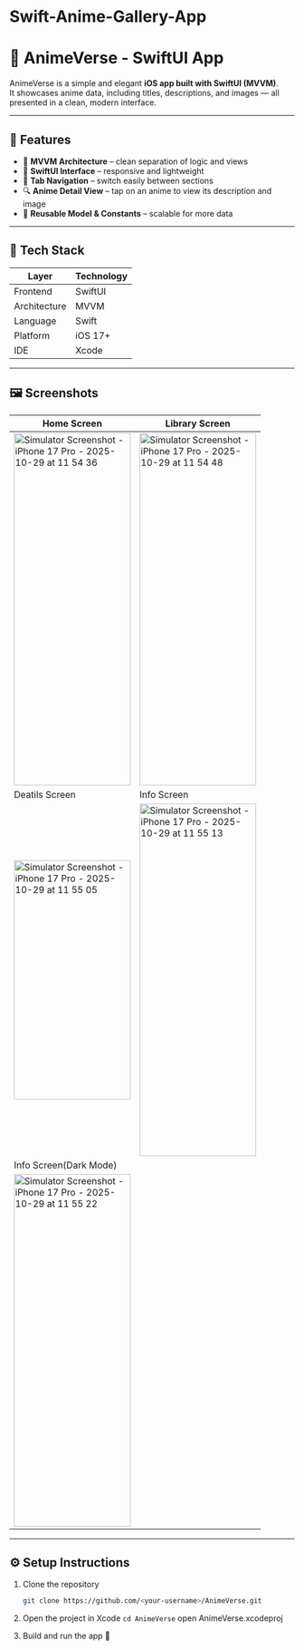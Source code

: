 # Swift-Anime-Gallery-App
# 🎌 AnimeVerse - SwiftUI App

AnimeVerse is a simple and elegant **iOS app built with SwiftUI (MVVM)**.  
It showcases anime data, including titles, descriptions, and images — all presented in a clean, modern interface.

---

## 🚀 Features

- 🧩 **MVVM Architecture** – clean separation of logic and views  
- 📱 **SwiftUI Interface** – responsive and lightweight  
- 🧭 **Tab Navigation** – switch easily between sections  
- 🔍 **Anime Detail View** – tap on an anime to view its description and image  
- 💾 **Reusable Model & Constants** – scalable for more data  

---

## 🧠 Tech Stack

| Layer | Technology |
|-------|-------------|
| Frontend | SwiftUI |
| Architecture | MVVM |
| Language | Swift |
| Platform | iOS 17+ |
| IDE | Xcode |

---
## 🖼️ Screenshots

| Home Screen | Library Screen |
|--------------|--------------|
| <img width="206" height="622" alt="Simulator Screenshot - iPhone 17 Pro - 2025-10-29 at 11 54 36" src="https://github.com/user-attachments/assets/45d378cd-e689-49a8-ba00-1310c42df656" /> | <img width="206" height="622" alt="Simulator Screenshot - iPhone 17 Pro - 2025-10-29 at 11 54 48" src="https://github.com/user-attachments/assets/4ff677d5-24e6-43dd-a04c-7c30da844b0f" />
 | Deatils Screen | Info Screen |
 |<img width="206" height="422" alt="Simulator Screenshot - iPhone 17 Pro - 2025-10-29 at 11 55 05" src="https://github.com/user-attachments/assets/787c176b-b743-4911-bb1d-3f1ea3ce931f" /> | <img width="206" height="622" alt="Simulator Screenshot - iPhone 17 Pro - 2025-10-29 at 11 55 13" src="https://github.com/user-attachments/assets/84c87cf7-90b3-48cf-9545-1962a709340a" /> 
 | Info Screen(Dark Mode)  
 |<img width="206" height="622" alt="Simulator Screenshot - iPhone 17 Pro - 2025-10-29 at 11 55 22" src="https://github.com/user-attachments/assets/b6485907-c1fe-4e15-86c2-81fd1b7faf08" /> 

---

## ⚙️ Setup Instructions

1. Clone the repository  
   ```bash
   git clone https://github.com/<your-username>/AnimeVerse.git
   ```
2. Open the project in Xcode
    ``` cd AnimeVerse ```
    open AnimeVerse.xcodeproj
   
4. Build and run the app 🚀




